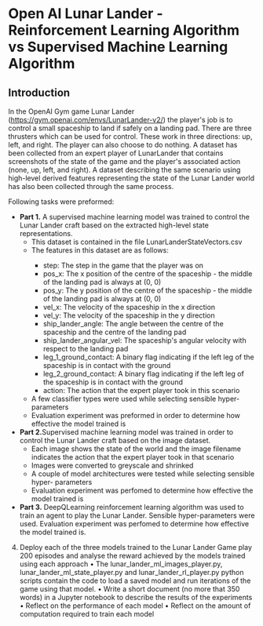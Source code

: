 # Open AI Lunar Lander - Reinforcement Learning Algorithm vs Supervised Machine Learning Algorithm

## Introduction
In the OpenAI Gym game Lunar Lander
(https://gym.openai.com/envs/LunarLander-v2/) the player's job is to control a
small spaceship to land if safely on a landing pad. There are three thrusters which
can be used for control. These work in three directions: up, left, and right. The
player can also choose to do nothing. A dataset has been collected from an expert
player of LunarLander that contains screenshots of the state of the game and the
player's associated action (none, up, left, and right). A dataset describing the
same scenario using high-level derived features representing the state of the
Lunar Lander world has also been collected through the same process.


Following tasks were preformed:
<ul>
  <li><b>Part 1.</b> A supervised machine learning model was trained to control the Lunar Lander
craft based on the extracted high-level state representations.<br>
    <ul>
  <li>This dataset is contained in the file LunarLanderStateVectors.csv</li>
  <li>The features in this dataset are as follows:</li>
      <ul>
        <li>step: The step in the game that the player was on</li>
        <li>pos_x: The x position of the centre of the spaceship - the
middle of the landing pad is always at (0, 0)</li>
        <li>pos_y: The y position of the centre of the spaceship - the
middle of the landing pad is always at (0, 0)</li>
        <li>vel_x: The velocity of the spaceship in the x direction</li>
        <li>vel_y: The velocity of the spaceship in the y direction</li>
        <li>ship_lander_angle: The angle between the centre of the
spaceship and the centre of the landing pad</li>
        <li>ship_lander_angular_vel: The spaceship's angular velocity
with respect to the landing pad</li>
        <li>leg_1_ground_contact: A binary flag indicating if the left
leg of the spaceship is in contact with the ground</li>
        <li>leg_2_ground_contact: A binary flag indicating if the left
leg of the spaceship is in contact with the ground</li>
        <li>action: The action that the expert player took in this
scenario</li>
      </ul>  
  <li>A few classifier types were used while selecting sensible hyper-parameters</li>
  <li>Evaluation experiment was preformed in order to determine how effective the model trained is</li>
</ul>  
 </li>
  <li><b>Part 2.</b>Supervised machine learning model was trained in order to control the Lunar Lander
craft based on the image dataset.
  <ul>
  <li>Each image shows the state of the world and the image filename
indicates the action that the expert player took in that scenario</li>
  <li>Images were converted to greyscale and shrinked</li>
  <li>A couple of model architectures were tested while selecting sensible hyper-
parameters</li>
  <li>Evaluation experiment was perfomed to determine how effective the model trained is</li>
</ul>
  </li>
  <li><b>Part 3.</b> DeepQLearning reinforcement learning algorithm was used to train an
agent to play the Lunar Lander. Sensible hyper-parameters were used. Evaluation experiment was perfomed to determine how effective the model trained is.
</ul>  



4. Deploy each of the three models trained to the Lunar Lander Game play
200 episodes and analyse the reward achieved by the models trained
using each approach
• The lunar_lander_ml_images_player.py,
lunar_lander_ml_state_player.py and
lunar_lander_rl_player.py python scripts contain the code to load
a saved model and run iterations of the game using that model.
• Write a short document (no more that 350 words) in a Jupyter
notebook to describe the results of the experiments
• Reflect on the performance of each model
• Reflect on the amount of computation required to train each model
